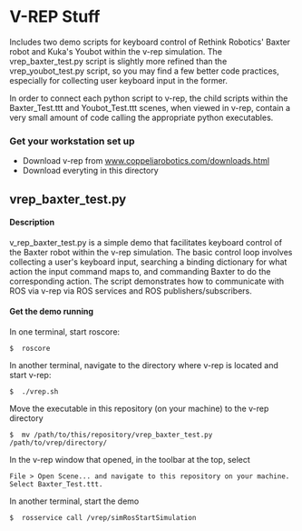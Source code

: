 # V-REP Stuff
Includes two demo scripts for keyboard control of Rethink Robotics' Baxter robot and Kuka's Youbot within the v-rep simulation. The vrep_baxter_test.py script is slightly more refined than the vrep_youbot_test.py script, so you may find a few better code practices, especially for collecting user keyboard input in the former.

In order to connect each python script to v-rep, the child scripts within the Baxter_Test.ttt and Youbot_Test.ttt scenes, when viewed in v-rep, contain a very small amount of code calling the appropriate python executables.


### Get your workstation set up
* Download v-rep from www.coppeliarobotics.com/downloads.html
* Download everyting in this directory


## vrep_baxter_test.py

#### Description
v_rep_baxter_test.py is a simple demo that facilitates keyboard control of the Baxter robot within the v-rep simulation. The basic control loop involves collecting a user's keyboard input, searching a binding dictionary for what action the input command maps to, and commanding Baxter to do the corresponding action. The script demonstrates how to communicate with ROS via v-rep via ROS services and ROS publishers/subscribers.

#### Get the demo running
In one terminal, start roscore:
```
$  roscore
```
In another terminal, navigate to the directory where v-rep is located and start v-rep:
```
$  ./vrep.sh
```
Move the executable in this repository (on your machine) to the v-rep directory
```
$  mv /path/to/this/repository/vrep_baxter_test.py /path/to/vrep/directory/
```
In the v-rep window that opened, in the toolbar at the top, select
```
File > Open Scene... and navigate to this repository on your machine. Select Baxter_Test.ttt.
```
In another terminal, start the demo
```
$  rosservice call /vrep/simRosStartSimulation
```
